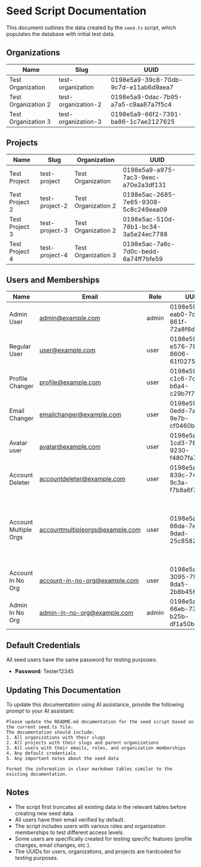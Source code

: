 # Seed Script Documentation

This document outlines the data created by the `seed.ts` script, which populates the database with initial test data.

## Organizations

| Name                | Slug                | UUID                                 |
| ------------------- | ------------------- | ------------------------------------ |
| Test Organization   | test-organization   | 0198e5a9-39c8-70db-9c7d-e11ab6d9aea7 |
| Test Organization 2 | test-organization-2 | 0198e5a9-0dac-7b95-a7a5-c9aa87a7f5c4 |
| Test Organization 3 | test-organization-3 | 0198e5a9-66f2-7391-ba86-1c7ae2127625 |

## Projects

| Name           | Slug           | Organization        | UUID                                 |
| -------------- | -------------- | ------------------- | ------------------------------------ |
| Test Project   | test-project   | Test Organization   | 0198e5a9-a975-7ac3-9eec-a70e2a3df131 |
| Test Project 2 | test-project-2 | Test Organization 2 | 0198e5ac-2685-7e65-9308-5c8c249eea09 |
| Test Project 3 | test-project-3 | Test Organization 2 | 0198e5ac-510d-78b1-bc34-3a5e24ec7788 |
| Test Project 4 | test-project-4 | Test Organization 3 | 0198e5ac-7a6c-7d0c-bedd-6a74ff7bfe59 |

## Users and Memberships

| Name                  | Email                           | Role  | UUID                                 | Organizations                                                                           |
| --------------------- | ------------------------------- | ----- | ------------------------------------ | --------------------------------------------------------------------------------------- |
| Admin User            | admin@example.com               | admin | 0198e599-eab0-7cb8-861f-72a8f6d7abb1 | Owner of Test Organization                                                              |
| Regular User          | user@example.com                | user  | 0198e59c-e576-78d2-8606-61f0275aca5a | Member of Test Organization                                                             |
| Profile Changer       | profile@example.com             | user  | 0198e59e-c1c6-7c10-b6a4-c29b7f74a776 | Member of Test Organization                                                             |
| Email Changer         | emailchanger@example.com        | user  | 0198e59f-0edd-7a89-9e7b-cf0460bc9efd | Member of Test Organization                                                             |
| Avatar user           | avatar@example.com              | user  | 0198e5a0-1cd3-78a5-9230-f4807fa7cb59 | Member of Test Organization                                                             |
| Account Deleter       | accountdeleter@example.com      | user  | 0198e5a1-839c-7421-9c3a-f7b8a6f7c32e | Member of Test Organization                                                             |
| Account Multiple Orgs | accountmultipleorgs@example.com | user  | 0198e5a0-66da-7e75-9dad-25c85825821a | Admin in Test Organization, Member in Test Organization 2, Owner in Test Organization 3 |
| Account In No Org     | account-in-no-org@example.com   | user  | 0198e5a5-3095-7924-8da5-2b8b4562f759 | No memberships                                                                          |
| Admin In No Org       | admin-in-no-org@example.com     | admin | 0198e5a6-66eb-7351-b25b-df1a50bc53fa | No memberships                                                                          |

## Default Credentials

All seed users have the same password for testing purposes:

- **Password**: Tester12345

## Updating This Documentation

To update this documentation using AI assistance, provide the following prompt to your AI assistant:

```
Please update the README.md documentation for the seed script based on the current seed.ts file.
The documentation should include:
1. All organizations with their slugs
2. All projects with their slugs and parent organizations
3. All users with their emails, roles, and organization memberships
4. Any default credentials
5. Any important notes about the seed data

Format the information in clear markdown tables similar to the existing documentation.
```

## Notes

- The script first truncates all existing data in the relevant tables before creating new seed data.
- All users have their email verified by default.
- The script includes users with various roles and organization memberships to test different access levels.
- Some users are specifically created for testing specific features (profile changes, email changes, etc.).
- The UUIDs for users, organizations, and projects are hardcoded for testing purposes.
